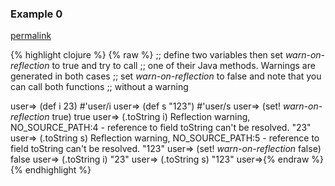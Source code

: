 ### Example 0
[permalink](#example-0)

{% highlight clojure %}
{% raw %}
;; define two variables then set *warn-on-reflection* to true and try to call
;; one of their Java methods. Warnings are generated in both cases
;; set *warn-on-reflection* to false and note that you can call both functions
;; without a warning

user=> (def i 23)
#'user/i
user=> (def s "123")
#'user/s
user=> (set! *warn-on-reflection* true)
true
user=> (.toString i)
Reflection warning, NO_SOURCE_PATH:4 - reference to field toString can't be resolved.
"23"
user=> (.toString s)
Reflection warning, NO_SOURCE_PATH:5 - reference to field toString can't be resolved.
"123"
user=> (set! *warn-on-reflection* false)
false
user=> (.toString i)
"23"
user=> (.toString s)
"123"
user=>{% endraw %}
{% endhighlight %}


